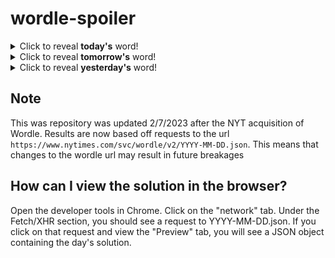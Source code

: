 # wordle-spoiler

<details>
  <summary>Click to reveal <b>today's</b> word!</summary>
  <br>
  <b> birth </b>
</details>

<details>
  <summary>Click to reveal <b>tomorrow's</b> word!</summary>
  <br>
  <b> blame </b>
</details>

<details>
  <summary>Click to reveal <b>yesterday's</b> word!</summary>
  <br>
  <b> email </b>
</details>

## Note
This was repository was updated 2/7/2023 after the NYT acquisition of Wordle. Results are now based off requests to the url `https://www.nytimes.com/svc/wordle/v2/YYYY-MM-DD.json`. This means that changes to the wordle url may result in future breakages

## How can I view the solution in the browser?
Open the developer tools in Chrome. Click on the "network" tab. Under the Fetch/XHR section, you should see a request to YYYY-MM-DD.json. If you click on that request and view the "Preview" tab, you will see a JSON object containing the day's solution.